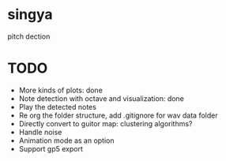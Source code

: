 # singya
pitch dection

# TODO
- More kinds of plots: done
- Note detection with octave and visualization: done
- Play the detected notes
- Re org the folder structure, add .gitignore for wav data folder
- Directly convert to guitor map: clustering algorithms?
- Handle noise
- Animation mode as an option
- Support gp5 export